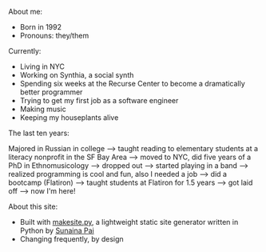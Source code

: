 <!-- title: About -->
<!-- date: 2023-12-18 -->

About me:
* Born in 1992
* Pronouns: they/them

Currently: 
* Living in NYC
* Working on Synthia, a social synth
* Spending six weeks at the Recurse Center to become a dramatically better programmer
* Trying to get my first job as a software engineer
* Making music
* Keeping my houseplants alive

The last ten years:

Majored in Russian in college --> taught reading to elementary students at a literacy nonprofit in the SF Bay Area --> moved to NYC, did five years of a PhD in Ethnomusicology --> dropped out --> started playing in a band --> realized programming is cool and fun, also I needed a job --> did a bootcamp (Flatiron) --> taught students at Flatiron for 1.5 years --> got laid off --> now I'm here!

About this site:
* Built with [makesite.py](https://github.com/sunainapai/makesite), a lightweight static site generator written in Python by [Sunaina Pai](https://sunainapai.com/)
* Changing frequently, by design